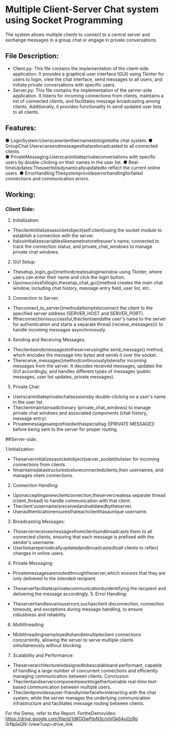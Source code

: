 # Multiple Client-Server Chat system using Socket Programming

The system allows multiple clients to connect to a central server and exchange messages in a group chat or engage in private conversations.

## File Description:

* Client.py: This file contains the implementation of the client-side application. It provides a graphical user interface (GUI) using Tkinter for users to login, view the chat interface, send messages to all users, and initiate private conversations with specific users.
* Server.py: This file contains the implementation of the server-side application. It listens for incoming connections from clients, maintains a list of connected clients, and facilitates message broadcasting among clients. Additionally, it provides functionality to send updated user lists to all clients.

## Features:

● LoginSystem:Userscanentertheirnamestologintothe
chat system.
● GroupChat:Userscansendmessagesthatarebroadcasted
to all connected clients.  
● PrivateMessaging:Userscaninitiateprivateconversations with specific users by double-clicking on their names in the user list.
● Real-timeUpdates:Theuserlistisdynamicallyupdatedto reflect the current online users.
● ErrorHandling:Thesystemprovideserrorhandlingforfailed connections and communication errors.

## Working:

### Client Side:
1. Initialization:
- Theclientinitializesasocketobject(self.client)using
the socket module to establish a connection with the
server.
- Italsoinitializesvariableslikenametostoretheuser's
name, connected to track the connection status, and private_chat_windows to manage private chat windows.
2. GUI Setup:
- Thesetup_login_gui()methodcreatesaloginwindow
using Tkinter, where users can enter their name and
click the login button.
- Uponsuccessfullogin,thesetup_chat_gui()method
creates the main chat window, including chat history, message entry field, user list, etc.
3. Connection to Server:
 
- Theconnect_to_server()methodattemptstoconnect the client to the specified server address (SERVER_HOST and SERVER_PORT).
- Iftheconnectionissuccessful,theclientsendsthe user's name to the server for authentication and starts a separate thread (receive_messages()) to handle incoming messages asynchronously.
4. Sending and Receiving Messages:
- Theclientsendsmessagestotheserverusingthe
send_message() method, which encodes the message
into bytes and sends it over the socket.
- Thereceive_messages()methodcontinuouslylistensfor
incoming messages from the server. It decodes received messages, updates the GUI accordingly, and handles different types of messages (public messages, user list updates, private messages).
5. Private Chat:
- Userscaninitiateprivatechatsessionsby
double-clicking on a user's name in the user list.
- Theclientmaintainsadictionary
(private_chat_windows) to manage private chat windows and associated components (chat history, message entry).
- Privatemessagesareprefixedwithaspecialtag ([PRIVATE MESSAGE]) before being sent to the server for proper routing.

##Server-side:

1.Initialization:
- Theserverinitializesasocketobject(server_socket)tolisten
for incoming connections from clients.
- Itmaintainsdatastructurestostoreconnectedclients,their
usernames, and manages client connections.
2. Connection Handling:
- Uponacceptinganewclientconnection,theservercreatesa
separate thread (client_thread) to handle communication
with that client.
- Theclient'susernameisreceivedandvalidatedbytheserver.
- Userauthenticationensuresthateachclienthasaunique
username.
3. Broadcasting Messages:
- Theserverreceivesmessagesfromclientsandbroadcasts
them to all connected clients, ensuring that each message is
prefixed with the sender's username.
- Userlistsareperiodicallyupdatedandbroadcastedtoall
clients to reflect changes in online users.
4. Private Messaging:
- Privatemessagesareroutedthroughtheserver,which
ensures that they are only delivered to the intended recipient.
- Theserverfacilitatesprivatecommunicationbyidentifying
the recipient and delivering the message accordingly. 5. Error Handling:

- Theserverhandlesvariouserrors,suchasclient disconnection, connection timeouts, and exceptions during message handling, to ensure robustness and reliability.
6. Multithreading:
- Multithreadingisemployedtohandlemultipleclient
connections concurrently, allowing the server to serve multiple clients simultaneously without blocking.
7. Scalability and Performance:
- Theserverarchitectureisdesignedtobescalableand
performant, capable of handling a large number of concurrent connections and efficiently managing communication between clients.
Conclusion:
- Theclientandservercomponentsworktogethertoenable real-time text-based communication between multiple users.
- Theclientprovidesauser-friendlyinterfaceforinteracting with the chat system, while the server manages the underlying communication infrastructure and facilitates message routing between clients.


For the Demo, refer to the Report.
FortheDemovideo: https://drive.google.com/file/d/1dKGGwPipN3cnnVGk64uOzRo 0rNplaQN-/view?usp=drive_link
